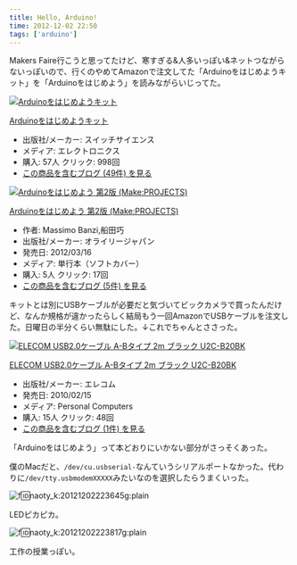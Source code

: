 ```yaml
---
title: Hello, Arduino!
time: 2012-12-02 22:50
tags: ['arduino']
---
```


Makers Faire行こうと思ってたけど、寒すぎる&人多いっぽい&ネットつながらないっぽいので、行くのやめてAmazonで注文してた「Arduinoをはじめようキット」を「Arduinoをはじめよう」を読みながらいじってた。

[![Arduinoをはじめようキット](http://ecx.images-amazon.com/images/I/510LjrBl68L._SL160_.jpg "Arduinoをはじめようキット")](http://www.amazon.co.jp/exec/obidos/ASIN/B0025Y6C5G/hatena-blog-22/)

[Arduinoをはじめようキット](http://www.amazon.co.jp/exec/obidos/ASIN/B0025Y6C5G/hatena-blog-22/)

- 出版社/メーカー: スイッチサイエンス
- メディア: エレクトロニクス
- 購入: 57人 クリック: 998回
- [この商品を含むブログ (49件) を見る](http://d.hatena.ne.jp/asin/B0025Y6C5G/hatena-blog-22)

[![Arduinoをはじめよう 第2版 (Make:PROJECTS)](http://ecx.images-amazon.com/images/I/51zFePM-naL._SL160_.jpg "Arduinoをはじめよう 第2版 (Make:PROJECTS)")](http://www.amazon.co.jp/exec/obidos/ASIN/487311537X/hatena-blog-22/)

[Arduinoをはじめよう 第2版 (Make:PROJECTS)](http://www.amazon.co.jp/exec/obidos/ASIN/487311537X/hatena-blog-22/)

- 作者: Massimo Banzi,船田巧
- 出版社/メーカー: オライリージャパン
- 発売日: 2012/03/16
- メディア: 単行本（ソフトカバー）
- 購入: 5人 クリック: 17回
- [この商品を含むブログ (5件) を見る](http://d.hatena.ne.jp/asin/487311537X/hatena-blog-22)

キットとは別にUSBケーブルが必要だと気づいてビックカメラで買ったんだけど、なんか規格が違かったらしく結局もう一回AmazonでUSBケーブルを注文した。日曜日の半分くらい無駄にした。↓これでちゃんとささった。

[![ELECOM USB2.0ケーブル A-Bタイプ 2m ブラック U2C-B20BK](http://ecx.images-amazon.com/images/I/318cBMUMARL._SL160_.jpg "ELECOM USB2.0ケーブル A-Bタイプ 2m ブラック U2C-B20BK")](http://www.amazon.co.jp/exec/obidos/ASIN/B0036SGFB6/hatena-blog-22/)

[ELECOM USB2.0ケーブル A-Bタイプ 2m ブラック U2C-B20BK](http://www.amazon.co.jp/exec/obidos/ASIN/B0036SGFB6/hatena-blog-22/)

- 出版社/メーカー: エレコム
- 発売日: 2010/02/15
- メディア: Personal Computers
- 購入: 15人 クリック: 48回
- [この商品を含むブログ (1件) を見る](http://d.hatena.ne.jp/asin/B0036SGFB6/hatena-blog-22)

「Arduinoをはじめよう」って本どおりにいかない部分がさっそくあった。

僕のMacだと、`/dev/cu.usbserial-`なんていうシリアルポートなかった。代わりに`/dev/tty.usbmodemXXXXX`みたいなのを選択したらうまくいった。

![f:id:naoty_k:20121202223645g:plain](http://cdn-ak.f.st-hatena.com/images/fotolife/n/naoty_k/20121202/20121202223645.gif "f:id:naoty\_k:20121202223645g:plain")

LEDピカピカ。

![f:id:naoty_k:20121202223817g:plain](http://cdn-ak.f.st-hatena.com/images/fotolife/n/naoty_k/20121202/20121202223817.gif "f:id:naoty\_k:20121202223817g:plain")

工作の授業っぽい。
